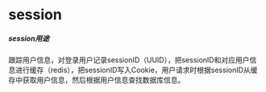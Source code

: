 # session

##### session用途
跟踪用户信息，对登录用户记录sessionID（UUID），把sessionID和对应用户信息进行缓存（redis），把sessionID写入Cookie，用户请求时根据sessionID从缓存中获取用户信息，然后根据用户信息查找数据库信息。
